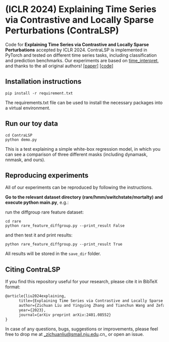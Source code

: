 # (ICLR 2024) Explaining Time Series via Contrastive and Locally Sparse Perturbations (ContraLSP)

Code for **Explaining Time Series via Contrastive and Locally Sparse Perturbations** accepted by ICLR 2024. ContraLSP is implemented in PyTorch and tested on different time series tasks, including classification and prediction benchmarks. Our experiments are based on [time_interpret](https://github.com/josephenguehard/time_interpret), and thanks to the all original authors! [[paper]](https://openreview.net/pdf?id=qDdSRaOiyb) [[code]](https://github.com/zichuan-liu/ContraLSP)


## Installation instructions

```shell script
pip install -r requirement.txt
```
The requirements.txt file can be used to install the necessary packages into a virtual environment.

## Run our toy data

```shell script
cd ContraLSP
python demo.py
```
This is a test explaining a simple white-box regression model, in which you can see a comparison of three different masks (including dynamask, nnmask, and ours).

## Reproducing experiments

All of our experiments can be reproduced by following the instructions.

**Go to the relevant dataset directory (rare/hmm/switchstate/mortalty) and execute python main.py**, e.g.:

run the diffgroup rare feature dataset:
```shell script
cd rare
python rare_feature_diffgroup.py --print_result False
```
and then test it and print results:
```
python rare_feature_diffgroup.py --print_result True
```

All results will be stored in the `save_dir` folder.


## Citing ContraLSP

If you find this repository useful for your research, please cite it in BibTeX format:

```tex
@article{liu2024explaining,
      title={Explaining Time Series via Contrastive and Locally Sparse Perturbations}, 
      author={Zichuan Liu and Yingying Zhang and Tianchun Wang and Zefan Wang and Dongsheng Luo and Mengnan Du and Min Wu and Yi Wang and Chunlin Chen and Lunting Fan and Qingsong Wen},
      year={2023},
      journal={arXiv preprint arXiv:2401.08552}
}
```
In case of any questions, bugs, suggestions or improvements, please feel free to drop me at _zichuanliu@smail.nju.edu.cn_ or open an issue.
